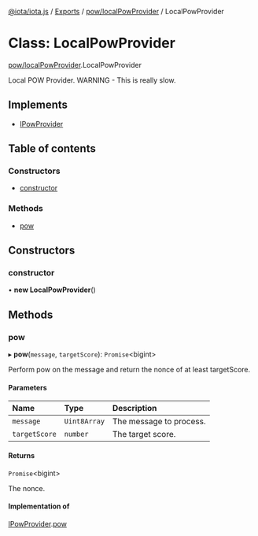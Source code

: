 [@iota/iota.js](../README.md) / [Exports](../modules.md) / [pow/localPowProvider](../modules/pow_localpowprovider.md) / LocalPowProvider

# Class: LocalPowProvider

[pow/localPowProvider](../modules/pow_localpowprovider.md).LocalPowProvider

Local POW Provider.
WARNING - This is really slow.

## Implements

- [IPowProvider](../interfaces/models_ipowprovider.ipowprovider.md)

## Table of contents

### Constructors

- [constructor](pow_localpowprovider.localpowprovider.md#constructor)

### Methods

- [pow](pow_localpowprovider.localpowprovider.md#pow)

## Constructors

### constructor

• **new LocalPowProvider**()

## Methods

### pow

▸ **pow**(`message`, `targetScore`): `Promise`<bigint\>

Perform pow on the message and return the nonce of at least targetScore.

#### Parameters

| Name | Type | Description |
| :------ | :------ | :------ |
| `message` | `Uint8Array` | The message to process. |
| `targetScore` | `number` | The target score. |

#### Returns

`Promise`<bigint\>

The nonce.

#### Implementation of

[IPowProvider](../interfaces/models_ipowprovider.ipowprovider.md).[pow](../interfaces/models_ipowprovider.ipowprovider.md#pow)
